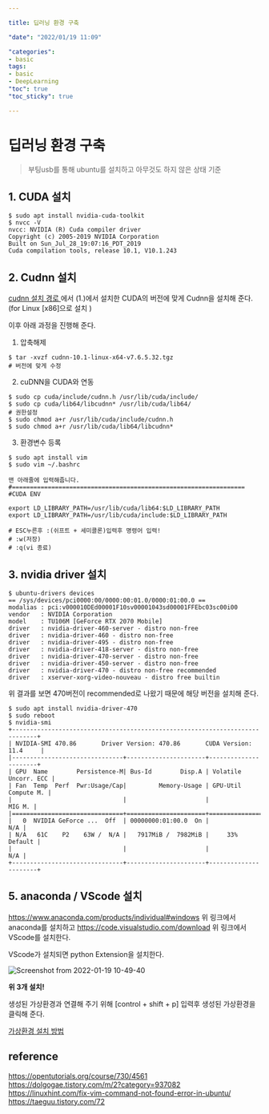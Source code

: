 ```yaml
---

title: 딥러닝 환경 구축 

"date": "2022/01/19 11:09"

"categories": 
- basic
tags:
- basic
- DeepLearning
"toc": true
"toc_sticky": true

---
```




# 딥러닝 환경 구축 

> 부팅usb를 통해 ubuntu를 설치하고 아무것도 하지 않은 상태 기준

## 1. CUDA 설치 
```
$ sudo apt install nvidia-cuda-toolkit
$ nvcc -V
nvcc: NVIDIA (R) Cuda compiler driver
Copyright (c) 2005-2019 NVIDIA Corporation
Built on Sun_Jul_28_19:07:16_PDT_2019
Cuda compilation tools, release 10.1, V10.1.243
```


## 2. Cudnn 설치 
[cudnn 설치 경로 ](https://developer.nvidia.com/rdp/cudnn-archive)에서 (1.)에서 설치한 CUDA의 버전에 맞게 Cudnn을 설치해 준다. (for Linux [x86]으로 설치 )

이후 아래 과정을 진행해 준다. 
 

1. 압축해제 
```
$ tar -xvzf cudnn-10.1-linux-x64-v7.6.5.32.tgz
# 버전에 맞게 수정 
``` 

2. cuDNN을 CUDA와 연동 
```
$ sudo cp cuda/include/cudnn.h /usr/lib/cuda/include/
$ sudo cp cuda/lib64/libcudnn* /usr/lib/cuda/lib64/
# 권한설정
$ sudo chmod a+r /usr/lib/cuda/include/cudnn.h 
$ sudo chmod a+r /usr/lib/cuda/lib64/libcudnn*
```

3. 환경변수 등록 
```
$ sudo apt install vim 
$ sudo vim ~/.bashrc

맨 아래줄에 입력해줍니다.
#=================================================================
#CUDA ENV

export LD_LIBRARY_PATH=/usr/lib/cuda/lib64:$LD_LIBRARY_PATH
export LD_LIBRARY_PATH=/usr/lib/cuda/include:$LD_LIBRARY_PATH

# ESC누른후 :(쉬프트 + 세미콜론)입력후 명령어 입력!
# :w(저장)
# :q(vi 종료) 
```

## 3. nvidia driver 설치 

```
$ ubuntu-drivers devices
== /sys/devices/pci0000:00/0000:00:01.0/0000:01:00.0 ==
modalias : pci:v000010DEd00001F10sv00001043sd00001FFEbc03sc00i00
vendor   : NVIDIA Corporation
model    : TU106M [GeForce RTX 2070 Mobile]
driver   : nvidia-driver-460-server - distro non-free
driver   : nvidia-driver-460 - distro non-free
driver   : nvidia-driver-495 - distro non-free
driver   : nvidia-driver-418-server - distro non-free
driver   : nvidia-driver-470-server - distro non-free
driver   : nvidia-driver-450-server - distro non-free
driver   : nvidia-driver-470 - distro non-free recommended
driver   : xserver-xorg-video-nouveau - distro free builtin
```
위 결과를 보면 470버전이 recommended로 나왔기 때문에 해당 버전을 설치해 준다. 

```
$ sudo apt install nvidia-driver-470
$ sudo reboot
$ nvidia-smi
+-----------------------------------------------------------------------------+
| NVIDIA-SMI 470.86       Driver Version: 470.86       CUDA Version: 11.4     |
|-------------------------------+----------------------+----------------------+
| GPU  Name        Persistence-M| Bus-Id        Disp.A | Volatile Uncorr. ECC |
| Fan  Temp  Perf  Pwr:Usage/Cap|         Memory-Usage | GPU-Util  Compute M. |
|                               |                      |               MIG M. |
|===============================+======================+======================|
|   0  NVIDIA GeForce ...  Off  | 00000000:01:00.0  On |                  N/A |
| N/A   61C    P2    63W /  N/A |   7917MiB /  7982MiB |     33%      Default |
|                               |                      |                  N/A |
+-------------------------------+----------------------+----------------------+
```

## 5. anaconda / VScode 설치 

https://www.anaconda.com/products/individual#windows
위 링크에서 anaconda를 설치하고 
https://code.visualstudio.com/download
위 링크에서 VScode를 설치한다. 

VScode가 설치되면 python Extension을 설치한다. 

![Screenshot from 2022-01-19 10-49-40](https://user-images.githubusercontent.com/77032455/150048493-3f883d1d-40fb-4c05-9242-5c56fe6117bf.png)

**위 3개 설치!**

생성된 가상환경과 연결해 주기 위해 
[control + shift + p] 입력후 생성된 가상환경을 클릭해 준다. 

[가상환경 설치 방법](https://qpwoei1222.tistory.com/5)








## reference 
https://opentutorials.org/course/730/4561
https://dolgogae.tistory.com/m/2?category=937082
https://linuxhint.com/fix-vim-command-not-found-error-in-ubuntu/
https://taeguu.tistory.com/72
